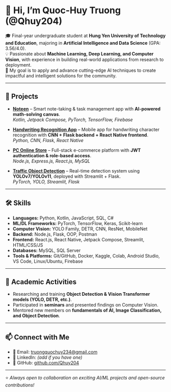 # 👋 Hi, I’m Quoc-Huy Truong (@Qhuy204)

🎓 Final-year undergraduate student at **Hung Yen University of Technology and Education**, majoring in **Artificial Intelligence and Data Science** (GPA: 3.56/4.0).  
💡 Passionate about **Machine Learning, Deep Learning, and Computer Vision**, with experience in building real-world applications from research to deployment.  
🚀 My goal is to apply and advance cutting-edge AI techniques to create impactful and intelligent solutions for the community.  

---

## 🔬 Projects
- [**Noteen**](https://github.com/Qhuy204/Noteen) – Smart note-taking & task management app with **AI-powered math-solving canvas**.  
  *Kotlin, Jetpack Compose, PyTorch, TensorFlow, Firebase*

- [**Handwriting Recognition App**](https://github.com/Qhuy204/Character-Recognition) – Mobile app for handwriting character recognition with **CNN + Flask backend + React Native frontend**.  
  *Python, CNN, Flask, React Native*

- [**PC Online Store**](https://github.com/Qhuy204/ComputerStore-Frontend) – Full-stack e-commerce platform with **JWT authentication & role-based access**.  
  *Node.js, Express.js, React.js, MySQL*

- [**Traffic Object Detection**](https://github.com/Qhuy204/YOLOv7-Traffic-Object-Detection) – Real-time detection system using **YOLOv7/YOLOv11**, deployed with Streamlit + Flask.  
  *PyTorch, YOLO, Streamlit, Flask*

---

## 🛠️ Skills
- **Languages:** Python, Kotlin, JavaScript, SQL, C#  
- **ML/DL Frameworks:** PyTorch, TensorFlow, Keras, Scikit-learn  
- **Computer Vision:** YOLO Family, DETR, CNN, ResNet, MobileNet  
- **Backend:** Node.js, Flask, OOP, Postman  
- **Frontend:** React.js, React Native, Jetpack Compose, Streamlit, HTML/CSS/JS  
- **Databases:** MySQL, SQL Server  
- **Tools & Platforms:** Git/GitHub, Docker, Kaggle, Colab, Android Studio, VS Code, Linux/Ubuntu, Firebase  

---

## 🌱 Academic Activities
- Researching and training **Object Detection & Vision Transformer models (YOLO, DETR, etc.)**.  
- Participated in **seminars** and presented findings on Computer Vision.  
- Mentored new members on **fundamentals of AI, Image Classification, and Object Detection**.  

---

## 📫 Connect with Me
- 📧 Email: [truongquochuy234@gmail.com](mailto:truongquochuy234@gmail.com)  
- 💼 LinkedIn: *(add if you have one)*  
- 🐙 GitHub: [github.com/Qhuy204](https://github.com/Qhuy204)  

---

⭐️ *Always open to collaboration on exciting AI/ML projects and open-source contributions!*  
